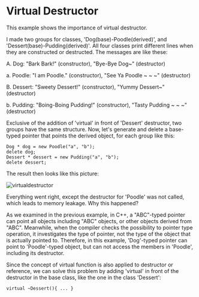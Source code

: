 # Virtual Destructor

This example shows the importance of virtual destructor.

I made two groups for classes, 'Dog(base)-Poodle(derived)', and 'Dessert(base)-Pudding(derived)'.
All four classes print different lines when they are constructed or destructed. The messages are like these:

A. Dog: "Bark Bark!" (constructor), "Bye-Bye Dog~" (destructor)

a. Poodle: "I am Poodle." (constructor), "See Ya Poodle ~ ~ ~" (destructor)

B. Dessert: "Sweety Dessert!" (constructor), "Yummy Dessert~" (destructor)

b. Pudding: "Boing-Boing Pudding!" (constructor), "Tasty Pudding ~ ~ ~" (destructor)

Exclusive of the addition of 'virtual' in front of 'Dessert' destructor, two groups have the same structure.
Now, let's generate and delete a base-typed pointer that points the derived object, for each group like this:

    Dog * dog = new Poodle("a", "b");
    delete dog;
    Dessert * dessert = new Pudding("a", "b");
    delete dessert;
    
The result then looks like this picture:

![virtualdestructor](https://user-images.githubusercontent.com/48712088/139532987-a5a15c03-7f5b-410c-8fbb-4a03fa154c9c.png)

Everything went right, except the destructor for 'Poodle' was not called, which leads to memory leakage. Why this happened?

As we examined in the previous example, in C++, a "ABC"-typed pointer can point all objects including "ABC" objects,
or other objects derived from "ABC".
Meanwhile, when the compiler checks the possibility to pointer type operation, it investigates the type of pointer,
not the type of the object that is actually pointed to.
Therefore, in this example, 'Dog'-typed pointer can point to 'Poodle'-typed object,
but can not access the members in 'Poodle', including its destructor.

Since the concept of virtual function is also applied to destructor or reference, we can solve this problem by
adding 'virtual' in front of the destructor in the base class, like the one in the class 'Dessert':

    virtual ~Dessert(){ ... }
